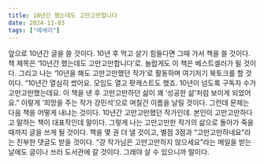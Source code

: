 ```yaml
---
title: 10년간 했는데도 고만고만합니다
date: 2024-11-03
tags: ["에세이"]
---
```


앞으로 10년간 글을 쓸 것이다. 10년 후 먹고 살기 힘들다면 그때 가서 책을 쓸 것이다. 책 제목은 ‘10년간 했는데도 고만고만합니다’로. 놀랍게도 이 책은 베스트셀러가 될 것이다. 그리고 나는 ‘10년을 해도 고만고만했던 작가’로 활동하며 여기저기 북토크를 할 것이다. “10년간 열심히 썼어요. 모임도 열고 팟캐스트도 했죠. 10년이 넘도록 구독자 수가 고만고만했는데요. 이 책을 낸 후 고만고만하던 삶이 꽤 ‘성공한 삶’처럼 보이게 되었어요.” 이렇게 ‘희망을 주는 작가 강민석’으로 며칠간 이름을 날릴 것이다. 그런데 문제는 다음 책을 어떻게 내냐는 것이다. 10년간 고만고만했던 작가인데. 본인이 고만고만하다고 말하는 책이 대표작인데 말이다. 그렇게 나는 고만고만한 작가의 삶으로 돌아가 죽을 때까지 글을 쓰게 될 것이다. 책을 몇 권 더 낼 것이고, 별점 3점과 “고만고만하네요”라는 진부한 댓글도 받을 것이다. “강 작가님은 고만고만하지 않으세요”라는 메일을 받는 날에도 글이나 쓰러 도서관에 갈 것이다. 그래야 살 수 있으니까 말이다.